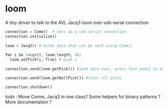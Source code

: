 # loom
A tiny driver to talk to the AVL Jacq3 loom over usb-serial connection

```python
connection = Comm()  # sets up a usb-serial connection
connection.initialize() 
 
loom = Jacq3() # holds data that can be sent using Comm()
 
for i in range(0, loom.length, 4):
  loom.setPick(i, True) # pick i
 
connection.send(loom.getPick()) #send data over, press foot pedal to engage

connection.send(loom.getNullPick()) #clear all picks

connection.shutdown()
```

todo : Move Comm, Jacq3 in one class? Some helpers for binary patterns ? More documentation ?
 
